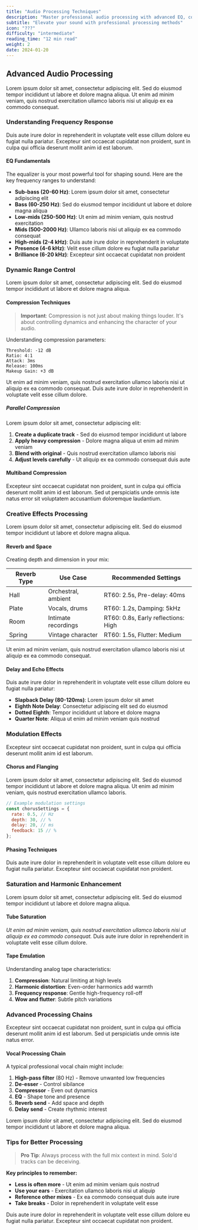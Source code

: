 ```yaml
---
title: "Audio Processing Techniques"
description: "Master professional audio processing with advanced EQ, compression, and effect techniques"
subtitle: "Elevate your sound with professional processing methods"
icon: "???"
difficulty: "intermediate"
reading_time: "12 min read"
weight: 2
date: 2024-01-20
---
```


## Advanced Audio Processing

Lorem ipsum dolor sit amet, consectetur adipiscing elit. Sed do eiusmod tempor incididunt ut labore et dolore magna aliqua. Ut enim ad minim veniam, quis nostrud exercitation ullamco laboris nisi ut aliquip ex ea commodo consequat.

### Understanding Frequency Response

Duis aute irure dolor in reprehenderit in voluptate velit esse cillum dolore eu fugiat nulla pariatur. Excepteur sint occaecat cupidatat non proident, sunt in culpa qui officia deserunt mollit anim id est laborum.

#### EQ Fundamentals

The equalizer is your most powerful tool for shaping sound. Here are the key frequency ranges to understand:

- **Sub-bass (20-60 Hz)**: Lorem ipsum dolor sit amet, consectetur adipiscing elit
- **Bass (60-250 Hz)**: Sed do eiusmod tempor incididunt ut labore et dolore magna aliqua
- **Low-mids (250-500 Hz)**: Ut enim ad minim veniam, quis nostrud exercitation
- **Mids (500-2000 Hz)**: Ullamco laboris nisi ut aliquip ex ea commodo consequat
- **High-mids (2-4 kHz)**: Duis aute irure dolor in reprehenderit in voluptate
- **Presence (4-6 kHz)**: Velit esse cillum dolore eu fugiat nulla pariatur
- **Brilliance (6-20 kHz)**: Excepteur sint occaecat cupidatat non proident

### Dynamic Range Control

Lorem ipsum dolor sit amet, consectetur adipiscing elit. Sed do eiusmod tempor incididunt ut labore et dolore magna aliqua.

#### Compression Techniques

> **Important**: Compression is not just about making things louder. It's about controlling dynamics and enhancing the character of your audio.

Understanding compression parameters:

```
Threshold: -12 dB
Ratio: 4:1
Attack: 3ms
Release: 100ms
Makeup Gain: +3 dB
```

Ut enim ad minim veniam, quis nostrud exercitation ullamco laboris nisi ut aliquip ex ea commodo consequat. Duis aute irure dolor in reprehenderit in voluptate velit esse cillum dolore.

##### Parallel Compression

Lorem ipsum dolor sit amet, consectetur adipiscing elit:

1. **Create a duplicate track** - Sed do eiusmod tempor incididunt ut labore
2. **Apply heavy compression** - Dolore magna aliqua ut enim ad minim veniam
3. **Blend with original** - Quis nostrud exercitation ullamco laboris nisi
4. **Adjust levels carefully** - Ut aliquip ex ea commodo consequat duis aute

#### Multiband Compression

Excepteur sint occaecat cupidatat non proident, sunt in culpa qui officia deserunt mollit anim id est laborum. Sed ut perspiciatis unde omnis iste natus error sit voluptatem accusantium doloremque laudantium.

### Creative Effects Processing

Lorem ipsum dolor sit amet, consectetur adipiscing elit. Sed do eiusmod tempor incididunt ut labore et dolore magna aliqua.

#### Reverb and Space

Creating depth and dimension in your mix:

| Reverb Type | Use Case | Recommended Settings |
|-------------|----------|---------------------|
| Hall | Orchestral, ambient | RT60: 2.5s, Pre-delay: 40ms |
| Plate | Vocals, drums | RT60: 1.2s, Damping: 5kHz |
| Room | Intimate recordings | RT60: 0.8s, Early reflections: High |
| Spring | Vintage character | RT60: 1.5s, Flutter: Medium |

Ut enim ad minim veniam, quis nostrud exercitation ullamco laboris nisi ut aliquip ex ea commodo consequat.

#### Delay and Echo Effects

Duis aute irure dolor in reprehenderit in voluptate velit esse cillum dolore eu fugiat nulla pariatur:

- **Slapback Delay (80-120ms)**: Lorem ipsum dolor sit amet
- **Eighth Note Delay**: Consectetur adipiscing elit sed do eiusmod
- **Dotted Eighth**: Tempor incididunt ut labore et dolore magna
- **Quarter Note**: Aliqua ut enim ad minim veniam quis nostrud

### Modulation Effects

Excepteur sint occaecat cupidatat non proident, sunt in culpa qui officia deserunt mollit anim id est laborum.

#### Chorus and Flanging

Lorem ipsum dolor sit amet, consectetur adipiscing elit. Sed do eiusmod tempor incididunt ut labore et dolore magna aliqua. Ut enim ad minim veniam, quis nostrud exercitation ullamco laboris.

```javascript
// Example modulation settings
const chorusSettings = {
  rate: 0.5, // Hz
  depth: 30, // %
  delay: 20, // ms
  feedback: 15 // %
};
```

#### Phasing Techniques

Duis aute irure dolor in reprehenderit in voluptate velit esse cillum dolore eu fugiat nulla pariatur. Excepteur sint occaecat cupidatat non proident.

### Saturation and Harmonic Enhancement

Lorem ipsum dolor sit amet, consectetur adipiscing elit. Sed do eiusmod tempor incididunt ut labore et dolore magna aliqua.

#### Tube Saturation

*Ut enim ad minim veniam, quis nostrud exercitation ullamco laboris nisi ut aliquip ex ea commodo consequat.* Duis aute irure dolor in reprehenderit in voluptate velit esse cillum dolore.

#### Tape Emulation

Understanding analog tape characteristics:

1. **Compression**: Natural limiting at high levels
2. **Harmonic distortion**: Even-order harmonics add warmth
3. **Frequency response**: Gentle high-frequency roll-off
4. **Wow and flutter**: Subtle pitch variations

### Advanced Processing Chains

Excepteur sint occaecat cupidatat non proident, sunt in culpa qui officia deserunt mollit anim id est laborum. Sed ut perspiciatis unde omnis iste natus error.

#### Vocal Processing Chain

A typical professional vocal chain might include:

1. **High-pass filter** (80 Hz) - Remove unwanted low frequencies
2. **De-esser** - Control sibilance
3. **Compressor** - Even out dynamics
4. **EQ** - Shape tone and presence
5. **Reverb send** - Add space and depth
6. **Delay send** - Create rhythmic interest

Lorem ipsum dolor sit amet, consectetur adipiscing elit. Sed do eiusmod tempor incididunt ut labore et dolore magna aliqua.

### Tips for Better Processing

> **Pro Tip**: Always process with the full mix context in mind. Solo'd tracks can be deceiving.

**Key principles to remember:**

- **Less is often more** - Ut enim ad minim veniam quis nostrud
- **Use your ears** - Exercitation ullamco laboris nisi ut aliquip
- **Reference other mixes** - Ex ea commodo consequat duis aute irure
- **Take breaks** - Dolor in reprehenderit in voluptate velit esse

Duis aute irure dolor in reprehenderit in voluptate velit esse cillum dolore eu fugiat nulla pariatur. Excepteur sint occaecat cupidatat non proident.